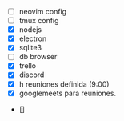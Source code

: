 - [ ] neovim config
- [ ] tmux config
- [x] nodejs
- [x] electron
- [x] sqlite3
- [ ] db browser
- [x] trello
- [x] discord
- [x] h reuniones definida (9:00)
- [x] googlemeets para reuniones.
- []
